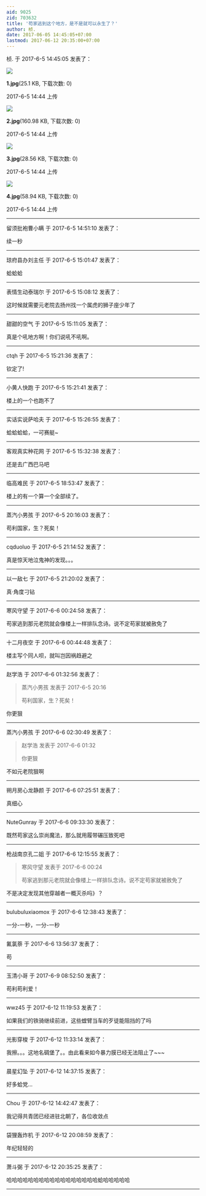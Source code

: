 ```yaml
---
aid: 9025
zid: 703632
title: '苟家逃到这个地方，是不是就可以永生了？'
author: 桢.
date: 2017-06-05 14:45:05+07:00
lastmod: 2017-06-12 20:35:00+07:00
---
```


桢. 于 2017-6-5 14:45:05 发表了：

![](https://cdn.jsdelivr.net/gh/lzjluzijie/beichao@main/static/img/144416z8ns5eee8ffis6l9.jpg)



**1.jpg**(25.1 KB, 下载次数: 0)



2017-6-5 14:44 上传



![](https://cdn.jsdelivr.net/gh/lzjluzijie/beichao@main/static/img/144419wnwt2oj5937ow5oj.jpg)



**2.jpg**(160.98 KB, 下载次数: 0)



2017-6-5 14:44 上传



![](https://cdn.jsdelivr.net/gh/lzjluzijie/beichao@main/static/img/144422ji0j0ytqyiv4anit.jpg)



**3.jpg**(28.56 KB, 下载次数: 0)



2017-6-5 14:44 上传



![](https://cdn.jsdelivr.net/gh/lzjluzijie/beichao@main/static/img/144424ay1aahxlk8y7667k.jpg)



**4.jpg**(58.94 KB, 下载次数: 0)



2017-6-5 14:44 上传

---------

留须批袍曹小瞒 于 2017-6-5 14:51:10 发表了：

续一秒

---------

琼府县办刘主任 于 2017-6-5 15:01:47 发表了：

蛤蛤蛤

---------

表情生动泰瑞尔 于 2017-6-5 15:08:12 发表了：

这时候就需要元老院去扬州找一个属虎的狮子座少年了

---------

甜甜的空气 于 2017-6-5 15:11:05 发表了：

真是个吼地方啊！你们说吼不吼啊。

---------

ctqh 于 2017-6-5 15:21:36 发表了：

钦定了!

---------

小黄人快跑 于 2017-6-5 15:21:41 发表了：

楼上的一个也跑不了

---------

实话实说萨哈夫 于 2017-6-5 15:26:55 发表了：

蛤蛤蛤蛤，一可赛艇~

---------

客观真实种花网 于 2017-6-5 15:32:38 发表了：

还是去广西巴马吧

---------

临高难民 于 2017-6-5 18:53:47 发表了：

楼上的有一个算一个全部续了。

---------

蒸汽小男孩 于 2017-6-5 20:16:03 发表了：

苟利国家，生？死矣！

---------

cqduoluo 于 2017-6-5 21:14:52 发表了：

真是惊天地泣鬼神的发现。。。

---------

以一敌七 于 2017-6-5 21:20:02 发表了：

真·角度刁钻

---------

寒风守望 于 2017-6-6 00:24:58 发表了：

苟家逃到那元老院就会像楼上一样排队念诗。说不定苟家就被赦免了

---------

十二月夜空 于 2017-6-6 00:44:48 发表了：

楼主写个同人呗，就叫岂因祸趋避之

---------

赵学浩 于 2017-6-6 01:32:56 发表了：

> 蒸汽小男孩 发表于 2017-6-5 20:16
> 
> 苟利国家，生？死矣！



你更狠

---------

蒸汽小男孩 于 2017-6-6 02:30:49 发表了：

> 赵学浩 发表于 2017-6-6 01:32
> 
> 你更狠



不如元老院狠啊

---------

朔月房心龙静颜 于 2017-6-6 07:25:51 发表了：

真细心

---------

NuteGunray 于 2017-6-6 09:33:30 发表了：

既然苟家这么崇尚魔法，那么就用履带碾压致死吧

---------

枪战南京孔二姐 于 2017-6-6 12:15:55 发表了：

> 寒风守望 发表于 2017-6-6 00:24
> 
> 苟家逃到那元老院就会像楼上一样排队念诗。说不定苟家就被赦免了



不是决定发现其他穿越者一概灭杀吗》？

---------

bulubuluxiaomox 于 2017-6-6 12:38:43 发表了：

一分-一秒，一分-一秒

---------

氟氯萘 于 2017-6-6 13:56:37 发表了：

苟

---------

玉清小哥 于 2017-6-9 08:52:50 发表了：

苟利苟利爱！

---------

wwz45 于 2017-6-12 11:19:53 发表了：

如果我们的铁骑继续前进，这些螳臂当车的歹徒能阻挡的了吗

---------

光影穿梭 于 2017-6-12 11:33:14 发表了：

我擦。。。这地名碉堡了。。由此看来如今暴力膜已经无法阻止了~~~

---------

晨星幻坠 于 2017-6-12 14:37:15 发表了：

好多蛤党…

---------

Chou 于 2017-6-12 14:42:47 发表了：

我记得共青团已经进驻北朝了，各位收敛点

---------

袋狸轰炸机 于 2017-6-12 20:08:59 发表了：

年纪轻轻的

---------

萧斗弼 于 2017-6-12 20:35:25 发表了：

哈哈哈哈哈哈哈哈哈哈哈哈哈哈哈哈哈蛤哈哈哈哈哈

---------

